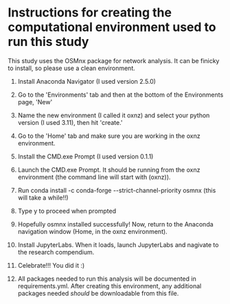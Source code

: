 # Instructions for creating the computational environment used to run this study

This study uses the OSMnx package for network analysis. 
It can be finicky to install, so please use a clean environment. 

1. Install Anaconda Navigator (I used version 2.5.0)
2. Go to the 'Environments' tab and then at the bottom of the Environments page, 'New'
3. Name the new environment (I called it oxnz) and select your python version (I used 3.11), then hit 'create.'
4. Go to the 'Home' tab and make sure you are working in the oxnz environment.
5. Install the CMD.exe Prompt (I used version 0.1.1)
6. Launch the CMD.exe Prompt. It should be running from the oxnz environment (the command line will start with (oxnz)).
7. Run conda install -c conda-forge --strict-channel-priority osmnx (this will take a while!!)
8. Type y to proceed when prompted
9. Hopefully osmnx installed successfully! Now, return to the Anaconda navigation window (Home, in the oxnz environment).
10. Install JupyterLabs. When it loads, launch JupyterLabs and nagivate to the research compendium.
11. Celebrate!!! You did it :)

12. All packages needed to run this analysis will be documented in requirements.yml. After creating this environment, any additional packages needed *should* be downloadable from this file.
